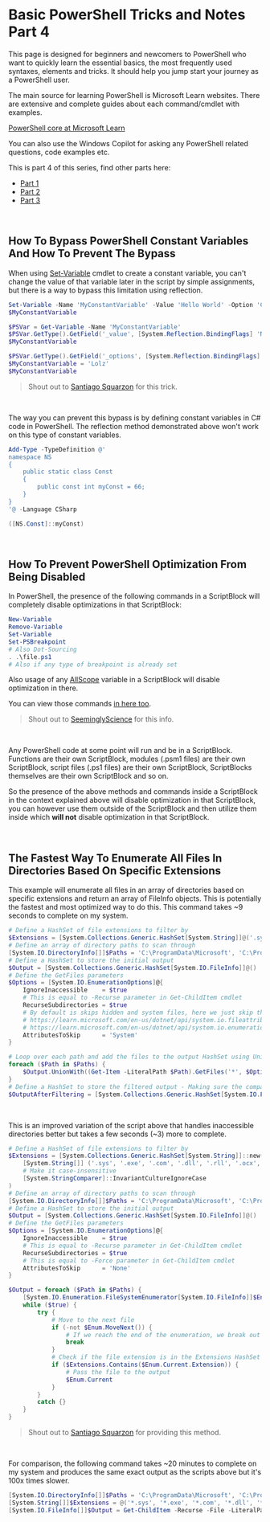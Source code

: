 # Basic PowerShell Tricks and Notes Part 4

This page is designed for beginners and newcomers to PowerShell who want to quickly learn the essential basics, the most frequently used syntaxes, elements and tricks. It should help you jump start your journey as a PowerShell user.

The main source for learning PowerShell is Microsoft Learn websites. There are extensive and complete guides about each command/cmdlet with examples.

[PowerShell core at Microsoft Learn](https://learn.microsoft.com/en-us/powershell/module/microsoft.powershell.core/)

You can also use the Windows Copilot for asking any PowerShell related questions, code examples etc.

This is part 4 of this series, find other parts here:

* [Part 1](https://github.com/HotCakeX/Harden-Windows-Security/wiki/Basic-PowerShell-tricks-and-notes)
* [Part 2](https://github.com/HotCakeX/Harden-Windows-Security/wiki/Basic-PowerShell-Tricks-and-Notes-Part-2)
* [Part 3](https://github.com/HotCakeX/Harden-Windows-Security/wiki/Basic-PowerShell-Tricks-and-Notes-Part-3)

<br>

## How To Bypass PowerShell Constant Variables And How To Prevent The Bypass

When using [Set-Variable](https://learn.microsoft.com/en-us/powershell/module/microsoft.powershell.utility/set-variable) cmdlet to create a constant variable, you can't change the value of that variable later in the script by simple assignments, but there is a way to bypass this limitation using reflection.

```PowerShell
Set-Variable -Name 'MyConstantVariable' -Value 'Hello World' -Option 'Constant'
$MyConstantVariable

$PSVar = Get-Variable -Name 'MyConstantVariable'
$PSVar.GetType().GetField('_value', [System.Reflection.BindingFlags] 'NonPublic, Instance').SetValue($PSVar, 'Wut')
$MyConstantVariable

$PSVar.GetType().GetField('_options', [System.Reflection.BindingFlags] 'NonPublic, Instance').SetValue($PSVar, [System.Management.Automation.ScopedItemOptions]::None)
$MyConstantVariable = 'Lolz'
$MyConstantVariable
```

> Shout out to [Santiago Squarzon](https://github.com/santisq) for this trick.

<br>

The way you can prevent this bypass is by defining constant variables in C# code in PowerShell. The reflection method demonstrated above won't work on this type of constant variables.

```powershell
Add-Type -TypeDefinition @'
namespace NS
{
    public static class Const
    {
        public const int myConst = 66;
    }
}
'@ -Language CSharp

([NS.Const]::myConst)
```

<br>

## How To Prevent PowerShell Optimization From Being Disabled

In PowerShell, the presence of the following commands in a ScriptBlock will completely disable optimizations in that ScriptBlock:

```PowerShell
New-Variable
Remove-Variable
Set-Variable
Set-PSBreakpoint
# Also Dot-Sourcing
. .\file.ps1
# Also if any type of breakpoint is already set
```

Also usage of any [AllScope](https://learn.microsoft.com/en-us/powershell/module/microsoft.powershell.core/about/about_scopes#the-allscope-option) variable in a ScriptBlock will disable optimization in there.

You can view those commands [in here too](https://github.com/PowerShell/PowerShell/blob/bd8b0bd42163a9a6f3fc32001662d845b7f7fff0/src/System.Management.Automation/engine/parser/VariableAnalysis.cs#L48-L62).

> Shout out to [SeeminglyScience](https://github.com/SeeminglyScience) for this info.

<br>

Any PowerShell code at some point will run and be in a ScriptBlock. Functions are their own ScriptBlock, modules (.psm1 files) are their own ScriptBlock, script files (.ps1 files) are their own ScriptBlock, ScriptBlocks themselves are their own ScriptBlock and so on.

So the presence of the above methods and commands inside a ScriptBlock in the context explained above will disable optimization in that ScriptBlock, you can however use them outside of the ScriptBlock and then utilize them inside which **will not** disable optimization in that ScriptBlock.

<br>

## The Fastest Way To Enumerate All Files In Directories Based On Specific Extensions

This example will enumerate all files in an array of directories based on specific extensions and return an array of FileInfo objects. This is potentially the fastest and most optimized way to do this. This command takes ~9 seconds to complete on my system.

```PowerShell
# Define a HashSet of file extensions to filter by
$Extensions = [System.Collections.Generic.HashSet[System.String]]@('.sys', '.exe', '.com', '.dll', '.rll', '.ocx', '.msp', '.mst', '.msi', '.js', '.vbs', '.ps1', '.appx', '.bin', '.bat', '.hxs', '.mui', '.lex', '.mof')
# Define an array of directory paths to scan through
[System.IO.DirectoryInfo[]]$Paths = 'C:\ProgramData\Microsoft', 'C:\Program Files\Windows Defender', 'C:\Program Files\Hyper-V'
# Define a HashSet to store the initial output
$Output = [System.Collections.Generic.HashSet[System.IO.FileInfo]]@()
# Define the GetFiles parameters
$Options = [System.IO.EnumerationOptions]@{
    IgnoreInaccessible    = $true
    # This is equal to -Recurse parameter in Get-ChildItem cmdlet
    RecurseSubdirectories = $true
    # By default is skips hidden and system files, here we just skip the System files
    # https://learn.microsoft.com/en-us/dotnet/api/system.io.fileattributes
    # https://learn.microsoft.com/en-us/dotnet/api/system.io.enumerationoptions.attributestoskip
    AttributesToSkip      = 'System'
}

# Loop over each path and add the files to the output HashSet using UnionWith
foreach ($Path in $Paths) {
    $Output.UnionWith((Get-Item -LiteralPath $Path).GetFiles('*', $Options))
}
# Define a HashSet to store the filtered output - Making sure the comparison is case-insensitive since "Get-ChildItem -Include" is case-insensitive as well and we don't want to miss files with ".DLL" extension and so on
$OutputAfterFiltering = [System.Collections.Generic.HashSet[System.IO.FileInfo]]@( $Output.Where({ $Extensions.Contains($_.Extension.ToLower()) }))
```

<br>

This is an improved variation of the script above that handles inaccessible directories better but takes a few seconds (~3) more to complete.

```PowerShell
# Define a HashSet of file extensions to filter by
$Extensions = [System.Collections.Generic.HashSet[System.String]]::new(
    [System.String[]] ('.sys', '.exe', '.com', '.dll', '.rll', '.ocx', '.msp', '.mst', '.msi', '.js', '.vbs', '.ps1', '.appx', '.bin', '.bat', '.hxs', '.mui', '.lex', '.mof'),
    # Make it case-insensitive
    [System.StringComparer]::InvariantCultureIgnoreCase
)
# Define an array of directory paths to scan through
[System.IO.DirectoryInfo[]]$Paths = 'C:\ProgramData\Microsoft', 'C:\Program Files\Windows Defender', 'C:\Program Files\Hyper-V'
# Define a HashSet to store the initial output
$Output = [System.Collections.Generic.HashSet[System.IO.FileInfo]]@()
# Define the GetFiles parameters
$Options = [System.IO.EnumerationOptions]@{
    IgnoreInaccessible    = $true
    # This is equal to -Recurse parameter in Get-ChildItem cmdlet
    RecurseSubdirectories = $true
    # This is equal to -Force parameter in Get-ChildItem cmdlet
    AttributesToSkip      = 'None'
}

$Output = foreach ($Path in $Paths) {
    [System.IO.Enumeration.FileSystemEnumerator[System.IO.FileInfo]]$Enum = $Path.EnumerateFiles('*', $Options).GetEnumerator()
    while ($true) {
        try {
            # Move to the next file
            if (-not $Enum.MoveNext()) {
                # If we reach the end of the enumeration, we break out of the loop
                break
            }
            # Check if the file extension is in the Extensions HashSet
            if ($Extensions.Contains($Enum.Current.Extension)) {
                # Pass the file to the output
                $Enum.Current
            }
        }
        catch {}
    }
}
```

> Shout out to [Santiago Squarzon](https://github.com/santisq) for providing this method.

<br>

For comparison, the following command takes ~20 minutes to complete on my system and produces the same exact output as the scripts above but it's 100x times slower.

```PowerShell
[System.IO.DirectoryInfo[]]$Paths = 'C:\ProgramData\Microsoft', 'C:\Program Files\Windows Defender', 'C:\Program Files\Hyper-V'
[System.String[]]$Extensions = @('*.sys', '*.exe', '*.com', '*.dll', '*.rll', '*.ocx', '*.msp', '*.mst', '*.msi', '*.js', '*.vbs', '*.ps1', '*.appx', '*.bin', '*.bat', '*.hxs', '*.mui', '*.lex', '*.mof')
[System.IO.FileInfo[]]$Output = Get-ChildItem -Recurse -File -LiteralPath $Paths -Include $Extensions -Force -ErrorAction SilentlyContinue
```

<br>

